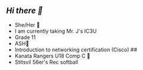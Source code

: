 ## *Hi there 👋*
- She/Her 🌟
- I am currently taking Mr. J's IC3U
- Grade 11
- ASH🪷
- Introduction to networking certification (Cisco) ##
- Kanata Rangers U18 Comp C 🏒
- Stitsvil 56er's Rec softball
